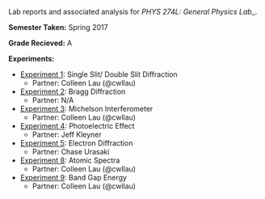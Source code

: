 Lab reports and associated analysis for  _PHYS 274L: General Physics Lab__.

**Semester Taken:** Spring 2017

**Grade Recieved:** A

**Experiments:**
- [Experiment 1](Lab1/README.pdf): Single Slit/ Double Slit Diffraction
  - Partner: Colleen Lau (@cwllau)
- [Experiment 2](Lab2/README.pdf): Bragg Diffraction
  - Partner: N/A
- [Experiment 3](Lab3/README.pdf): Michelson Interferometer
  - Partner: Colleen Lau (@cwllau)
- [Experiment 4](Lab4/README.pdf): Photoelectric Effect
  - Partner: Jeff Kleyner
- [Experiment 5](Lab5/README.pdf): Electron Diffraction
  - Partner: Chase Urasaki
- [Experiment 8](Lab8/README.pdf): Atomic Spectra
  - Partner: Colleen Lau (@cwllau)
- [Experiment 9](Lab9/README.pdf): Band Gap Energy
  - Partner: Colleen Lau (@cwllau)
